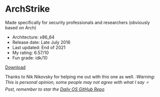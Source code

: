 # ArchStrike

Made specifically for security professionals and researchers (obviously based on Arch)

- Architecture: x86_64
- Release date: Late July 2016
- Last updated: End of 2021
- My rating: 6.57/10
- Fun grade: idk/10

[Download](<https://archstrike.org/downloads>)

Thanks to Nik Nikovsky for helping me out with this one as well.
*:Warning: This is personal opinion, some people may not agree with what I say*
*⭐️ Psst, remember to star the [Daily OS GitHub Repo](<https://github.com/nikolan123/daily-os>)*
